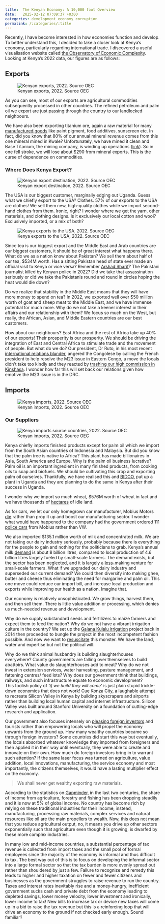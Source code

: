 ```yaml
---
title:  The Kenyan Economy: A 10,000 foot Overview
date:   2025-02-12 07:09:37 +0300
categories: development economy corruption
permalink: /:categories/:title
---
```

Recently, I have become interested in how economies function and develop. To better understand this, I decided to take a closer look at Kenya’s economy, particularly regarding international trade. I discovered a useful visualisation website called [the Observatory of Economic Complexity](https://oec.world/en). Looking at Kenya’s 2022 data, our figures are as follows:

## Exports

<figure>
  <img alt="Kenyan exports, 2022. Source OEC" src="/images/Exports-2022---Click-to-Select-a-Product.png" />
  <figcaption>
   Kenyan exports, 2022. Source OEC
  </figcaption>
</figure>

As you can see, most of our exports are agricultural commodities subsequently processed in other countries. The refined petroleum and palm oil we export are just passing through the country to our landlocked neighbours. 

We have also been exporting titanium ore, again a raw material for many [manufactured goods](https://en.wikipedia.org/wiki/Titanium_dioxide#Applications) like paint pigment, food additives, sunscreen etc. In fact, did you know that 80% of our annual mineral revenue comes from this one mineral mined in Kwale? Unfortunately, we have mined it clean and Base Titanium, the mining company, is winding up operations ([link](https://african.business/2023/11/resources/what-next-for-kenyas-extractives-sector-after-base-titanium-exit)). So in one fell stroke, we will lose about $290 from mineral exports. This is the curse of dependence on commodities.

### Where Does Kenya Export?

<figure>
  <img alt="Kenyan export destination, 2022. Source OEC" src="/images/Destinations-2022---Click-to-Select-a-Country.png" />
  <figcaption>
   Kenyan export destination, 2022. Source OEC
  </figcaption>
</figure>

The USA is our biggest customer, marginally edging out Uganda. Guess what we chiefly export to the USA? Clothes. 57% of our exports to the USA are clothes! We sell them new, high-quality clothes while we import second-hand clothes from them. Ironic, right? I wonder where we get the yarn, other materials, and clothing designs. Is it exclusively our local cotton and wool? Exclusively imported, or a mix of both?

<figure>
  <img alt="Kenya exports to the USA, 2022. Source OEC" src="/images/Exports-to-United-States-2022.png" />
  <figcaption>
   Kenya exports to the USA, 2022. Source OEC
  </figcaption>
</figure>

Since tea is our biggest export and the Middle East and Arab countries are our biggest customers, it should be of great interest what happens there. What do we as a nation know about Pakistan? We sell them about half of our tea, $534M worth. Has a sitting Pakistan head of state ever made an official visit to Kenya or vice versa? Remember [Arshad Sharif](https://www.bbc.com/news/world-africa-63426794)? The Pakistani journalist killed by Kenyan police in 2022? Did we take that assassination seriously or did we take the Pakistanis round and round in circles hoping the heat would die down?

Do we realize that stability in the Middle East means that they will have more money to spend on tea? In 2022, we exported well over $50 million worth of goat and sheep meat to the Middle East, and we have immense potential for much more. Why do we not take a keener interest in their affairs and our relationship with them? We focus so much on the West, but really, the African, Asian, and Middle Eastern countries are our best customers.

How about our neighbours? East Africa and the rest of Africa take up 40% of our exports\! Their prosperity is our prosperity. We should be driving the integration of East and Central Africa to stimulate trade and the movement of people. But what do we do? Our president, Dr Ruto, in his most recent [international relations blunder](https://www.standardmedia.co.ke/health/national/article/2001487655/kenyas-year-of-diplomatic-gaffes-loud-criticism-and-clarifications), angered the Congolese by calling the French president to help resolve the M23 issue in Eastern Congo, a move the locals didn’t take too kindly and they reacted by [trashing our high commission in Kinshasa](https://www.kenyans.co.ke/news/108445-govt-vows-action-after-protestors-attack-kenyan-embassy-employees-drc). I wonder how far this will set back our relations given how emotive the M23 issue is in the DRC.

## Imports

<figure>
  <img alt="Kenya imports, 2022. Source OEC" src="/images/Imports-2022---Click-to-Select-a-Product (2).png" />
  <figcaption>
   Kenyan imports, 2022. Source OEC
  </figcaption>
</figure>

### Our Suppliers

<figure>
  <img alt="Kenya imports source countries, 2022. Source OEC" src="/images/Origins-2022---Click-to-Select-a-Country.png" />
  <figcaption>
   Kenyan imports, 2022. Source OEC
  </figcaption>
</figure>

Kenya chiefly imports finished products except for palm oil which we import from the South Asian countries of Indonesia and Malaysia. But did you know that the palm tree is native to Africa? This plant has made billionaires in Asia, South America and Europe. Why is the palm oil business lucrative? Palm oil is an important ingredient in many finished products, from cooking oils to soap and biofuels. We should be cultivating this crop and exporting palm oil ourselves. Thankfully, we have realised this and [BIDCO](https://www.youtube.com/watch?v=d-O7xe7s0bc&ab_channel=CitizenTVKenya), put up a plant in Uganda and they are planning to do the same in Kenya after their success in Uganda.

I wonder why we import so much wheat, $576M worth of wheat in fact and we have thousands of [hectares](https://www.businessdailyafrica.com/bd/economy/israeli-investors-eye-kenya-idle-land-for-wheat-farming-4742366) of idle land.

As for cars, we let our only homegrown car manufacturer, Mobius Motors [die](https://www.businessdailyafrica.com/bd/corporate/companies/mobius-shuts-down-4715626) rather than prop it up and boost our manufacturing sector. I wonder what would have happened to the company had the government ordered 111 [police cars](https://www.businessdailyafrica.com/bd/corporate/companies/dci-to-lease-sh510m-volkswagen-tiguan-vehicles-4001340) from Mobius rather than VW.

We also imported $135.1 million worth of milk and concentrated milk. We are not taking our dairy industry seriously, probably because there is everything for the people to gain and nothing for the politicians to grab. Kenya’s annual milk [demand](https://www.ilri.org/news/dairy-farmer-extension-services-model-successful-research-trial-kenyas-dairy-sector) is about 8 billion litres, compared to local production of 4.6 billion litres largely fueled by small-scale farmers. The demand exists, but the sector has been neglected, and it is largely a [loss-](https://nation.africa/kenya/business/why-dairy-farming-is-a-loss-making-venture-4430722)making venture for small-scale farmers. What if we upgraded our dairy industry and superseded our current demand? We could then diversify into making ghee, butter and cheese thus eliminating the need for margarine and palm oil. This one move could reduce our import bill, and increase local production and exports while improving our health as a nation. Imagine that.

Our economy is relatively unsophisticated. We grow things, harvest them, and then sell them. There is little value addition or processing, which denies us much-needed revenue and development. 

Why do we supply substandard seeds and fertilizers to maize farmers and expect them to feed the nation? Why do we not have a vibrant irrigation culture in the country? We set up the [Galana Kulalu irrigation](https://nation.africa/kenya/news/how-crooked-profiteers-took-galana-kulalu-project-down-the-drain--4079252) project back in 2014 then proceeded to bungle the project in the most incompetent fashion possible. And now we want to [resuscitate](https://www.businessdailyafrica.com/bd/corporate/companies/selu-to-invest-sh13bn-in-galana-kulalu-project--4499674) this monster. We have the land, water and expertise but not the political will. 

Why do we think animal husbandry is building slaughterhouses everywhere? County governments are falling over themselves to build abattoirs. What value do slaughterhouses add to meat? Why do we not invest in extension services, water harvesting, pasture management, and fattening centres/ feed lots? Why does our government think that buildings, railways, and such infrastructure equate to economic development?   
This foolish policy of *‘if we build they will come’* is just plain stupid trickle-down economics that does not work\! Cue Konza City, a laughable attempt to recreate Silicon Valley in Kenya by building skyscrapers and airports rather than building local human capital and internet infrastructure. Silicon Valley was built around Stanford University on a foundation of cutting-edge research and application.

Our government also focuses intensely on [pleasing foreign investors](https://www.theelephant.info/analysis/2018/08/16/invisible-citizens-branding-kenya-for-foreign-investors-and-tourists/) and tourists rather than empowering locals who will propel the economy upwards from the ground up. How many wealthy countries became so through foreign investors? Some countries did start this way but eventually, the locals absorbed whatever knowledge they imported from foreigners and then applied it in their way until eventually, they were able to create and innovate on their own. How much do foreign investors bring in to warrant such attention? If the same laser focus was turned on agriculture, value addition, local innovations, manufacturing, the service economy and most importantly, the citizens themselves, it would have a lasting multiplier effect on the economy.

> We shall never get wealthy exporting raw materials.

According to the statistics on [Gapminder](https://www.gapminder.org/upgrader/q9/), in the last two centuries, the share of income from agriculture, forestry and fishing has been dropping steadily and it is now at 5% of global income. No country has become rich by relying on these traditional industries for their income, instead, manufacturing, processing raw materials, complex services and natural resources like oil are the main propellers to wealth. Now, this does not mean that you reduce agricultural output, no, it means you drive up other sectors exponentially such that agriculture even though it is growing, is dwarfed by these more complex industries.

In many low and mid-income countries, a substantial percentage of tax revenue is collected from import taxes and the small pool of formal employees since the majority of the economy is informal and thus difficult to tax. The best way out of this is to focus on developing the informal sector into a large formal sector so that the tax burden is more evenly spread out rather than shouldered by just a few. Failure to recognize and remedy this leads to higher and higher taxation on fewer and fewer citizens and businesses as the government struggles to raise revenue to run the country. Taxes and interest rates inevitably rise and a money-hungry, inefficient government sucks cash and private debt from the economy leading to depleted savings, lower money velocity, lower investment and ironically, lower income to tax\! New bills to increase tax or device new taxes will come up in a bid to raise the tax revenue but this is a reinforcing loop that will drive an economy to the ground if not checked early enough. Sound familiar?
